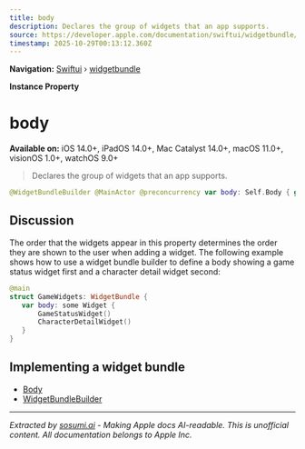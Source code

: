 ```yaml
---
title: body
description: Declares the group of widgets that an app supports.
source: https://developer.apple.com/documentation/swiftui/widgetbundle/body-swift.property
timestamp: 2025-10-29T00:13:12.360Z
---
```


**Navigation:** [Swiftui](/documentation/swiftui) › [widgetbundle](/documentation/swiftui/widgetbundle)

**Instance Property**

# body

**Available on:** iOS 14.0+, iPadOS 14.0+, Mac Catalyst 14.0+, macOS 11.0+, visionOS 1.0+, watchOS 9.0+

> Declares the group of widgets that an app supports.

```swift
@WidgetBundleBuilder @MainActor @preconcurrency var body: Self.Body { get }
```

## Discussion

The order that the widgets appear in this property determines the order they are shown to the user when adding a widget. The following example shows how to use a widget bundle builder to define a body showing a game status widget first and a character detail widget second:

```swift
@main
struct GameWidgets: WidgetBundle {
   var body: some Widget {
       GameStatusWidget()
       CharacterDetailWidget()
   }
}
```

## Implementing a widget bundle

- [Body](/documentation/swiftui/widgetbundle/body-swift.associatedtype)
- [WidgetBundleBuilder](/documentation/swiftui/widgetbundlebuilder)

---

*Extracted by [sosumi.ai](https://sosumi.ai) - Making Apple docs AI-readable.*
*This is unofficial content. All documentation belongs to Apple Inc.*
